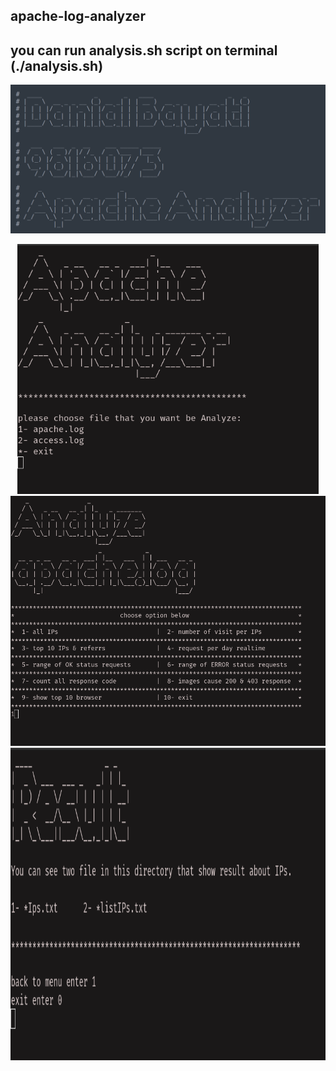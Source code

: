 apache-log-analyzer
-----------------------------------------------------------
you can run analysis.sh script on terminal (./analysis.sh)
-----------------------------------------------------------
<p align="center">
  <img src="1.png" title="hover text">
</p>
<div align="center">
  <img src="2.png" height="400">
  <img src="3.png" height="400">
  <img src="4.png" height="500">
<div>
